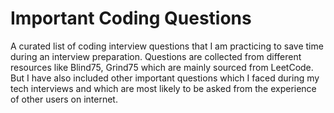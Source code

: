 # Important Coding Questions
A curated list of coding interview questions that I am practicing to save time during an interview preparation. Questions are collected from different resources like Blind75,  Grind75 which are mainly sourced from LeetCode. But I have also included other important questions which I faced during my tech interviews and which are most likely to be asked from the experience of other users on internet.
